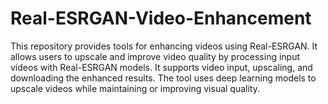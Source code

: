 # Real-ESRGAN-Video-Enhancement
This repository provides tools for enhancing videos using Real-ESRGAN. It allows users to upscale and improve video quality by processing input videos with Real-ESRGAN models. It supports video input, upscaling, and downloading the enhanced results. The tool uses deep learning models to upscale videos while maintaining or improving visual quality.
